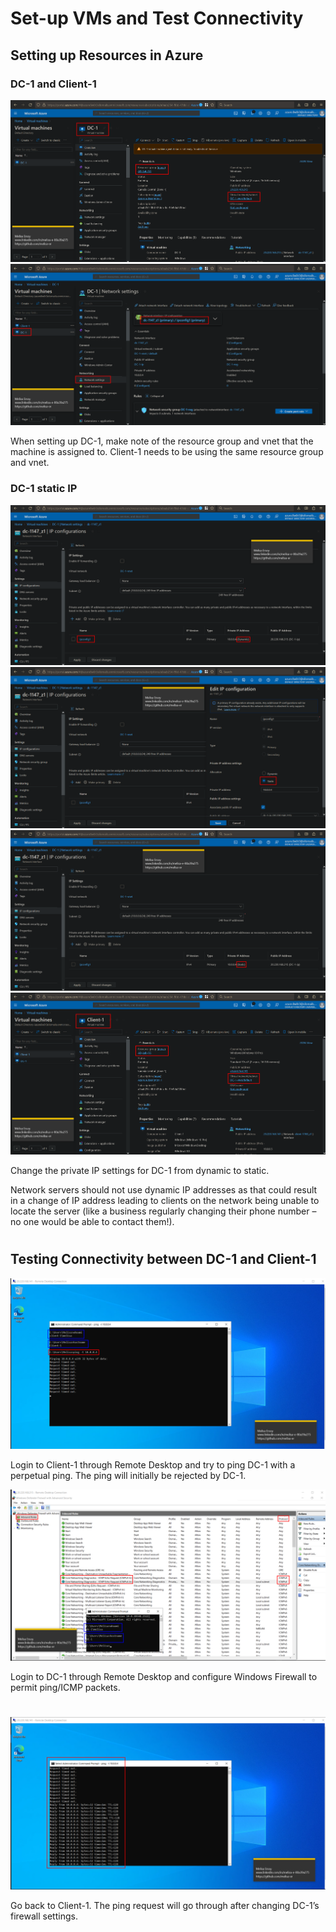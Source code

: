 # Set-up VMs and Test Connectivity

<h2>Setting up Resources in Azure</h2>

<h3>DC-1 and Client-1</h3>

<img src="https://raw.githubusercontent.com/melisaaaaaaaaa-er/ADDS-images/main/1.png"/>

<img src="https://raw.githubusercontent.com/melisaaaaaaaaa-er/ADDS-images/main/2.png"/>

When setting up DC-1, make note of the resource group and vnet that the machine is assigned to. Client-1  needs to be using the same resource group and vnet.

<h3>DC-1 static IP</h3>

<img src="https://raw.githubusercontent.com/melisaaaaaaaaa-er/ADDS-images/main/3.png"/>

<img src="https://raw.githubusercontent.com/melisaaaaaaaaa-er/ADDS-images/main/4.png"/>

<img src="https://raw.githubusercontent.com/melisaaaaaaaaa-er/ADDS-images/main/5.png"/>

<img src="https://raw.githubusercontent.com/melisaaaaaaaaa-er/ADDS-images/main/6.png"/>

Change the private IP settings for DC-1 from dynamic to static.

Network servers should not use dynamic IP addresses as that could result in a change of IP address leading to clients on the network being unable to locate the server (like a business regularly changing their phone number – no one would be able to contact them!).

#
<h2>Testing Connectivity between DC-1 and Client-1</h2>

<img src="https://raw.githubusercontent.com/melisaaaaaaaaa-er/ADDS-images/main/7.png"/>

Login to Client-1 through Remote Desktop and try to ping DC-1 with a perpetual ping. The ping will initially be rejected by DC-1.

<img src="https://raw.githubusercontent.com/melisaaaaaaaaa-er/ADDS-images/main/8.png"/>

Login to DC-1 through Remote Desktop and configure Windows Firewall to permit ping/ICMP packets.

#
<img src="https://raw.githubusercontent.com/melisaaaaaaaaa-er/ADDS-images/main/9.png"/>

Go back to Client-1. The ping request will go through after changing DC-1’s firewall settings.
